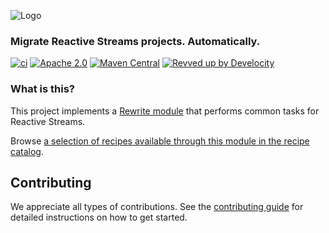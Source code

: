 ![Logo](https://github.com/openrewrite/rewrite/raw/main/doc/logo-oss.png)
### Migrate Reactive Streams projects. Automatically.

[![ci](https://github.com/openrewrite/rewrite-reactive-streams/actions/workflows/ci.yml/badge.svg)](https://github.com/openrewrite/rewrite-reactive-streams/actions/workflows/ci.yml)
[![Apache 2.0](https://img.shields.io/github/license/openrewrite/rewrite-reactive-streams.svg)](https://www.reactor.org/licenses/LICENSE-2.0)
[![Maven Central](https://img.shields.io/maven-central/v/org.openrewrite.recipe/rewrite-reactive-streams.svg)](https://mvnrepository.com/artifact/org.openrewrite.recipe/rewrite-reactive-streams)
[![Revved up by Develocity](https://img.shields.io/badge/Revved%20up%20by-Develocity-06A0CE?logo=Gradle&labelColor=02303A)](https://ge.openrewrite.org/scans)

### What is this?

This project implements a [Rewrite module](https://github.com/openrewrite/rewrite) that performs common tasks for Reactive Streams.

Browse [a selection of recipes available through this module in the recipe catalog](https://docs.openrewrite.org/recipes/reactive).

## Contributing

We appreciate all types of contributions. See the [contributing guide](https://github.com/openrewrite/.github/blob/main/CONTRIBUTING.md) for detailed instructions on how to get started.
